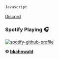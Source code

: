 ```js
Javascript
```

<!DOCTYPE html>
<html>
<body>

[Discord](https://discord.gg/pWEcf4ewmE)

</body>
</html>


### Spotify Playing 🎧
[![spotify-github-profile](https://spotify-github-profile.vercel.app/api/view?uid=yenidenoyuncu&cover_image=false)](https://open.spotify.com/user/4yzy8fn4farrgobe0p110l2z3?si=herG03XASku5Wgxqnl7K5g&utm_source=copy-link)

**© [bkahnwald](https://github.com/bkahnwald)**
